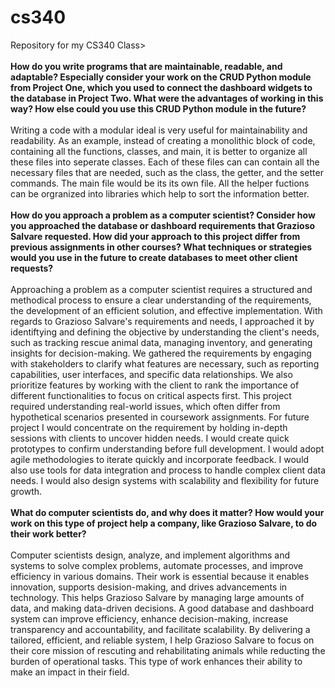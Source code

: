 # cs340
Repository for my CS340 Class><BR>
<BR>
<b>How do you write programs that are maintainable, readable, and adaptable? Especially consider your work on the CRUD Python module from Project One, which you used to connect the dashboard widgets to the database in Project Two. What were the advantages of working in this way? How else could you use this CRUD Python module in the future?</b><BR>
<BR>
Writing a code with a modular ideal is very useful for maintainability and readability.  As an example, instead of creating a monolithic block of code, containing all the functions, classes, and main, it is better
to organize all these files into seperate classes.  Each of these files can can contain all the necessary files that are needed, such as the class, the getter, and the setter commands.  The main file would be its
its own file.  All the helper fuctions can be orgranized into libraries which help to sort the information better.<BR>
<BR>
<b>How do you approach a problem as a computer scientist? Consider how you approached the database or dashboard requirements that Grazioso Salvare requested. How did your approach to this project differ from previous assignments in other courses? What techniques or strategies would you use in the future to create databases to meet other client requests?</b><BR>
<BR>
Approaching a problem as a computer scientist requires a structured and methodical process to ensure a clear understanding of the requirements, the development of an efficient solution, and effective implementation.   With regards to Grazioso Salvare's requirements and needs, I approached it by identiftying and defining the objective by understanding the client's needs, such as tracking rescue animal data, managing inventory, and generating insights for decision-making.  We gathered the requirements by engaging with stakeholders to clarify what features are necessary, such as reporting capabilities, user interfaces, and specific data relationships.  We also prioritize features by working with the client to rank the importance of different functionalities to focus on critical aspects first.  This project required understanding real-world issues, which often differ from hypothetical scenarios presented in coursework assignments.  For future project I would concentrate on the requirement by holding in-depth sessions with clients to uncover hidden needs.  I would create quick prototypes to confirm understanding before full development.  I would adopt agile methodologies to iterate quickly and incorporate feedback.  I would also use tools for data integration and process to handle complex client data needs.  I would also design systems with scalability and flexibility for future growth.<BR>
<BR>
<b>What do computer scientists do, and why does it matter? How would your work on this type of project help a company, like Grazioso Salvare, to do their work better?</b><BR>
<BR>
Computer scientists design, analyze, and implement algorithms and systems to solve complex problems, automate processes, and improve efficiency in various domains.  Their work is essential because it enables innovation, supports desision-making, and drives advancements in technology.  This helps Grazioso Salvare by managing large amounts of data, and making data-driven decisions.  A good database and dashboard system can improve efficiency, enhance decision-making, increase transparency and accountability, and facilitate scalability.  By delivering a tailored, efficient, and reliable system, I help Grazioso Salvare to focus on their core mission of rescuting and rehabilitating animals while reducting the burden of operational tasks.  This type of work enhances their ability to make an impact in their field.
